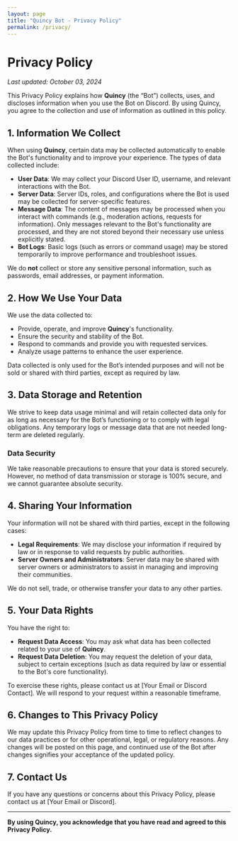 ```yaml
---
layout: page
title: "Quincy Bot - Privacy Policy"
permalink: /privacy/
---
```


# Privacy Policy

_Last updated: October 03, 2024_

This Privacy Policy explains how **Quincy** (the “Bot”) collects, uses, and discloses information when you use the Bot on Discord. By using Quincy, you agree to the collection and use of information as outlined in this policy.

## 1. Information We Collect

When using **Quincy**, certain data may be collected automatically to enable the Bot's functionality and to improve your experience. The types of data collected include:

- **User Data**: We may collect your Discord User ID, username, and relevant interactions with the Bot.
- **Server Data**: Server IDs, roles, and configurations where the Bot is used may be collected for server-specific features.
- **Message Data**: The content of messages may be processed when you interact with commands (e.g., moderation actions, requests for information). Only messages relevant to the Bot's functionality are processed, and they are not stored beyond their necessary use unless explicitly stated.
- **Bot Logs**: Basic logs (such as errors or command usage) may be stored temporarily to improve performance and troubleshoot issues.

We do **not** collect or store any sensitive personal information, such as passwords, email addresses, or payment information.

## 2. How We Use Your Data

We use the data collected to:

- Provide, operate, and improve **Quincy**'s functionality.
- Ensure the security and stability of the Bot.
- Respond to commands and provide you with requested services.
- Analyze usage patterns to enhance the user experience.

Data collected is only used for the Bot’s intended purposes and will not be sold or shared with third parties, except as required by law.

## 3. Data Storage and Retention

We strive to keep data usage minimal and will retain collected data only for as long as necessary for the Bot’s functioning or to comply with legal obligations. Any temporary logs or message data that are not needed long-term are deleted regularly.

### Data Security

We take reasonable precautions to ensure that your data is stored securely. However, no method of data transmission or storage is 100% secure, and we cannot guarantee absolute security.

## 4. Sharing Your Information

Your information will not be shared with third parties, except in the following cases:

- **Legal Requirements**: We may disclose your information if required by law or in response to valid requests by public authorities.
- **Server Owners and Administrators**: Server data may be shared with server owners or administrators to assist in managing and improving their communities.

We do not sell, trade, or otherwise transfer your data to any other parties.

## 5. Your Data Rights

You have the right to:

- **Request Data Access**: You may ask what data has been collected related to your use of **Quincy**.
- **Request Data Deletion**: You may request the deletion of your data, subject to certain exceptions (such as data required by law or essential to the Bot's core functionality).

To exercise these rights, please contact us at [Your Email or Discord Contact]. We will respond to your request within a reasonable timeframe.

## 6. Changes to This Privacy Policy

We may update this Privacy Policy from time to time to reflect changes to our data practices or for other operational, legal, or regulatory reasons. Any changes will be posted on this page, and continued use of the Bot after changes signifies your acceptance of the updated policy.

## 7. Contact Us

If you have any questions or concerns about this Privacy Policy, please contact us at [Your Email or Discord].

---

**By using Quincy, you acknowledge that you have read and agreed to this Privacy Policy.**
